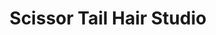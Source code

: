 ---
title: "Scissor Tail Hair Studio"
url: /broken-arrow/scissor-tail-hair-studio/
shop: Friseur
---